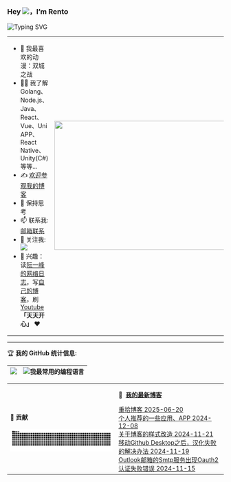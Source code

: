 ### Hey <img src="https://media.giphy.com/media/hvRJCLFzcasrR4ia7z/giphy.gif" width="25px">，I’m Rento
![Typing SVG](https://readme-typing-svg.demolab.com/?lines=欢迎+来到+我的+Github+主页;很荣幸+能够+帮到你)


<table>
<tr>
<td valign="center"  width="30%">
  
- 🤖 我最喜欢的动漫：双城之战
- 👨‍💻 我了解Golang、Node.js、Java、React、Vue、Uni APP、React Native、Unity(C#)等等...
- ✍️ [欢迎参观我的博客](https://cai-hong-tu-blog.pages.dev/)
- 💬 保持思考
- 📫 联系我: [邮箱联系](mailto:putongruwo@outlook.com)
- 👏 关注我: [![](https://img.shields.io/github/followers/rento666?label=关注我&style=social)](https://github.com/rento666/)
- 🎣 兴趣：读[阮一峰的网络日志](https://www.ruanyifeng.com/blog/)，写[自己的博客](https://cai-hong-tu-blog.pages.dev/)，刷[Youtube](https://www.youtube.com/@caihongtu)  
**「天天开心」** ❤️
</td>
<td valign="center" width="100%" height="100%">
<img src="https://github.com/user-attachments/assets/7e018694-352d-494a-9a22-89d7d21f52b6" width="703" height="300">
</td>
</tr>
</table>

<hr/>

🏆 **我的 GitHub 统计信息:**

|![](https://github-readme-stats.vercel.app/api?username=rento666)|![我最常用的编程语言](https://github-readme-stats.vercel.app/api/top-langs/?username=rento666&layout=compact&hide_border=true&langs_count=10)|
|-|-|


<table>
<tr>
<td valign="center"  width="50%">

#### 🐍 贡献
<picture>
  <source media="(prefers-color-scheme: dark)" srcset="https://raw.githubusercontent.com/rento666/rento666/output/github-contribution-grid-snake-dark.svg">
  <source media="(prefers-color-scheme: light)" srcset="https://raw.githubusercontent.com/rento666/rento666/output/github-contribution-grid-snake.svg">
  <img alt="github contribution grid snake animation" src="https://raw.githubusercontent.com/rento666/rento666/output/github-contribution-grid-snake.svg">
</picture>

</td>
<td valign="center"  width="50%">

📕 &nbsp;[**我的最新博客**](https://cai-hong-tu-blog.pages.dev/)
<!-- BLOG-POST-LIST:START --><div><a href="https://caihongtu.asia/2025/again-blog/">重拾博客 2025-06-20</a></div><div><a href="https://caihongtu.asia/2024/recommended-apps/">个人推荐的一些应用、APP 2024-12-08</a></div><div><a href="https://caihongtu.asia/2024/hugo-theme/">关于博客的样式改造 2024-11-21</a></div><div><a href="https://caihongtu.asia/2024/github-desktop/">移动Github Desktop之后，汉化失败的解决办法 2024-11-19</a></div><div><a href="https://caihongtu.asia/2024/outlook-smtp-oauth2-error/">Outlook邮箱的Smtp服务出现Oauth2认证失败错误 2024-11-15</a></div><!-- BLOG-POST-LIST:END -->

</td>
</tr>
</table>
